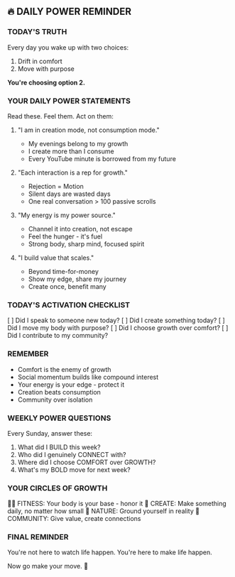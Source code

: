 ## 🔥 DAILY POWER REMINDER

### TODAY'S TRUTH
Every day you wake up with two choices:
1. Drift in comfort
2. Move with purpose

**You're choosing option 2.**

### YOUR DAILY POWER STATEMENTS
Read these. Feel them. Act on them:

1. "I am in creation mode, not consumption mode."
   - My evenings belong to my growth
   - I create more than I consume
   - Every YouTube minute is borrowed from my future

2. "Each interaction is a rep for growth."
   - Rejection = Motion
   - Silent days are wasted days
   - One real conversation > 100 passive scrolls

3. "My energy is my power source."
   - Channel it into creation, not escape
   - Feel the hunger - it's fuel
   - Strong body, sharp mind, focused spirit

4. "I build value that scales."
   - Beyond time-for-money
   - Show my edge, share my journey
   - Create once, benefit many

### TODAY'S ACTIVATION CHECKLIST
[ ] Did I speak to someone new today?
[ ] Did I create something today?
[ ] Did I move my body with purpose?
[ ] Did I choose growth over comfort?
[ ] Did I contribute to my community?

### REMEMBER
- Comfort is the enemy of growth
- Social momentum builds like compound interest
- Your energy is your edge - protect it
- Creation beats consumption
- Community over isolation

### WEEKLY POWER QUESTIONS
Every Sunday, answer these:
1. What did I BUILD this week?
2. Who did I genuinely CONNECT with?
3. Where did I choose COMFORT over GROWTH?
4. What's my BOLD move for next week?

### YOUR CIRCLES OF GROWTH
🏋️‍♂️ FITNESS: Your body is your base - honor it
🎨 CREATE: Make something daily, no matter how small
🌿 NATURE: Ground yourself in reality
🫶 COMMUNITY: Give value, create connections

### FINAL REMINDER
You're not here to watch life happen.
You're here to make life happen.

Now go make your move. 💪 